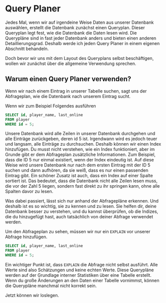 # Query Planer

Jedes Mal, wenn wir auf irgendeine Weise Daten aus unserer Datenbank auswählen, erstellt die Datenbank zunächst einen Queryplan.
Dieser Queryplan legt fest, wie die Datenbank die Daten lesen wird.
Die Querypläne sind in fast jeder Datenbank anders und bieten einen anderen Detaillierungsgrad.
Deshalb werde ich jeden Query Planer in einem eigenen Abschnitt behandeln.

Doch bevor wir uns mit dem Layout des Queryplans selbst beschäftigen, wollen wir zunächst über die allgemeine Verwendung sprechen.

## Warum einen Query Planer verwenden?

Wenn wir nach einem Eintrag in unserer Tabelle suchen, sagt uns der Abfrageplan, wie die Datenbank nach unserem Eintrag sucht.

Wenn wir zum Beispiel Folgendes ausführen

```sql
SELECT id, player_name, last_online
FROM player
WHERE id = 5;
```

Unsere Datenbank wird alle Zeilen in unserer Datenbank durchgehen und alle Einträge zurückgeben, deren id 5 ist.
Irgendwann wird es jedoch teuer und langsam, alle Einträge zu durchsuchen.
Deshalb können wir einen Index hinzufügen.
Du musst nicht verstehen, wie ein Index funktioniert, aber im Grunde gibt er dem Abfrageplan zusätzliche Informationen.
Zum Beispiel, dass die ID 5 nur einmal existiert, wenn der Index eindeutig ist.
Auf diese Weise wird unsere Datenbank nur nach dem ersten Eintrag mit der ID 5 suchen und dann aufhören, da sie weiß, dass es nur einen passenden Eintrag gibt.
Ein schöner Zusatz ist auch, dass ein Index auf einer Spalte sortiert ist.
Das bedeutet, dass die Datenbank nicht alle Zeilen lesen muss, die vor der Zahl 5 liegen, sondern fast direkt zu ihr springen kann, ohne alle Spalten davor zu lesen.

Was dabei passiert, lässt sich nur anhand der Abfragepläne erkennen.
Und deshalb ist es so wichtig, sie zu kennen und zu lesen.
Sie helfen dir, deine Datenbank besser zu verstehen, und du kannst überprüfen, ob die Indizes, die du hinzugefügt hast, auch tatsächlich von deiner Abfrage verwendet werden.

Um den Abfrageplan zu sehen, müssen wir nur ein `EXPLAIN` vor unserer Abfrage hinzufügen.

```sql
SELECT id, player_name, last_online
FROM player
WHERE id = 5;
```

Ein wichtiger Punkt ist, dass `EXPLAIN` die Abfrage nicht selbst ausführt.
Alle Werte sind also Schätzungen und keine echten Werte.
Diese Querypläne werden auf der Grundlage interner Statistiken über eine Tabelle erstellt.
Wenn du große Änderungen an den Daten einer Tabelle vornimmst, können die Querypläne manchmal nicht korrekt sein.

Jetzt können wir loslegen.
